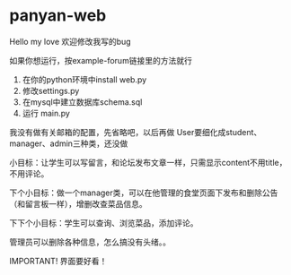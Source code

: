 # panyan-web

Hello my love
欢迎修改我写的bug

如果你想运行，按example-forum链接里的方法就行
1. 在你的python环境中install web.py 
2. 修改settings.py
3. 在mysql中建立数据库schema.sql
4. 运行 main.py

我没有做有关邮箱的配置，先省略吧，以后再做
User要细化成student、manager、admin三种类，还没做


小目标：让学生可以写留言，和论坛发布文章一样，只需显示content不用title，不用评论。

下个小目标：做一个manager类，可以在他管理的食堂页面下发布和删除公告（和留言板一样），增删改查菜品信息。

下下个小目标：学生可以查询、浏览菜品，添加评论。

管理员可以删除各种信息，怎么搞没有头绪。。

IMPORTANT! 界面要好看！
